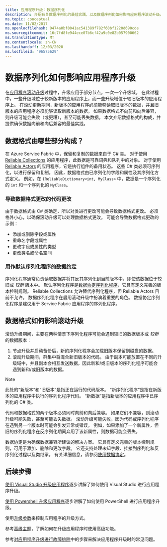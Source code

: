 ```yaml
---
title: 应用程序升级：数据序列化
description: 介绍有关数据序列化的最佳实践，以及数据序列化如何影响应用程序滚动升级。
ms.topic: conceptual
ms.date: 11/02/2017
ms.openlocfilehash: 9474a0bf8041ac541389f782f60bf1220d690cde
ms.sourcegitcommit: 16c7fd8fe944ece07b6cf42a9c0e82b057900662
ms.translationtype: MT
ms.contentlocale: zh-CN
ms.lasthandoff: 12/03/2020
ms.locfileid: "96575629"
---
```

# <a name="how-data-serialization-affects-an-application-upgrade"></a>数据序列化如何影响应用程序升级
在[应用程序滚动升级](service-fabric-application-upgrade.md)过程中，升级应用于部分节点，一次一个升级域。 在此过程中，一些升级域位于较新版本的应用程序上，而一些升级域位于较旧版本的应用程序上。 在滚动更新期间，新版本的应用程序必须能够读取旧版本的数据，并且旧版本的应用程序必须能够读取新版本的数据。 如果数据格式不向前和向后兼容，则升级可能会失败（或更糟），甚至可能丢失数据。 本文介绍数据格式的构成，并提供确保数据向前和向后兼容的最佳实践。

## <a name="what-makes-up-your-data-format"></a>数据格式由哪些部分构成？
在 Azure Service Fabric 中，保留和复制的数据来自于 C# 类。 对于使用 [Reliable Collections](service-fabric-reliable-services-reliable-collections.md) 的应用程序，此数据是可靠词典和队列中的对象。 对于使用 [Reliable Actors](service-fabric-reliable-actors-introduction.md) 的应用程序，它是执行组件的备用状态。 这些 C# 类必须可序列化，以进行保留和复制。 因此，数据格式由已序列化的字段和属性及其序列化方式定义。 例如，在 `IReliableDictionary<int, MyClass>` 中，数据是一个序列化的 `int` 和一个序列化的 `MyClass`。

### <a name="code-changes-that-result-in-a-data-format-change"></a>导致数据格式更改的代码更改
由于数据格式由 C# 类确定，所以对类进行更改可能会导致数据格式更改。 必须格外小心，以确保滚动升级可以处理数据格式更改。 可能会导致数据格式更改的示例：

* 添加或删除字段或属性
* 重命名字段或属性
* 更改字段或属性的类型
* 更改类名或命名空间

### <a name="data-contract-as-the-default-serializer"></a>用作默认序列化程序的数据约定
序列化程序通常负责读取数据并将其反其序列化到当前版本中，即使该数据位于较旧或 *较新* 版本中。 默认序列化程序是[数据协定序列化程序](/dotnet/framework/wcf/feature-details/using-data-contracts)，它具有定义完善的版本控制规则。 Reliable Collections 允许替代序列化程序，但 Reliable Actors 目前不允许。 数据序列化程序在启用滚动升级中扮演着重要的角色。 数据协定序列化程序是建议用于 Service Fabric 应用程序的序列化程序。

## <a name="how-the-data-format-affects-a-rolling-upgrade"></a>数据格式如何影响滚动升级
滚动升级期间，主要在两种情景下序列化程序可能会遇到较旧的数据版本或 *较新* 的数据版本：

1. 节点升级并启动备份后，新的序列化程序会加载旧版本保留到磁盘的数据。
2. 滚动升级期间，群集中将混合新旧版本的代码。 由于副本可能放置在不同的升级域中，并且副本会相互发送数据，因此新和/或旧版本的序列化程序可能会遇到新和/或旧版本的数据。

> [!NOTE]
> 此处的“新版本”和“旧版本”是指正在运行的代码版本。 “新序列化程序”是指在新版本的应用程序中执行的序列化程序代码。 “新数据”是指新版本的应用程序中已序列化的 C# 类。
> 
> 

代码和数据格式的两个版本必须同时向前和向后兼容。 如果它们不兼容，则滚动升级可能失败，甚至可能丢失数据。 滚动升级可能失败，因为代码或序列化程序在遇到另一个版本时可能会引发异常或错误。 例如，如果添加了一个新属性，但旧的序列化程序在反序列化期间弃用了该新属性，则数据可能会丢失。

数据协定是为确保数据兼容所建议的解决方案。 它具有定义完善的版本控制规则，可用于添加、删除和更改字段。 它还支持处理未知字段、挂接到序列化和反序列化过程以及类继承。 有关详细信息，请参阅[使用数据协定](/dotnet/framework/wcf/feature-details/using-data-contracts)。

## <a name="next-steps"></a>后续步骤
[使用 Visual Studio 升级应用程序](service-fabric-application-upgrade-tutorial.md)逐步讲解了如何使用 Visual Studio 进行应用程序升级。

[使用 Powershell 升级应用程序](service-fabric-application-upgrade-tutorial-powershell.md)逐步讲解了如何使用 PowerShell 进行应用程序升级。

使用[升级参数](service-fabric-application-upgrade-parameters.md)来控制应用程序的升级方式。

参考[高级主题](service-fabric-application-upgrade-advanced.md)，了解如何在升级应用程序时使用高级功能。

参考[对应用程序升级进行故障排除](service-fabric-application-upgrade-troubleshooting.md)中的步骤来解决应用程序升级时的常见问题。
